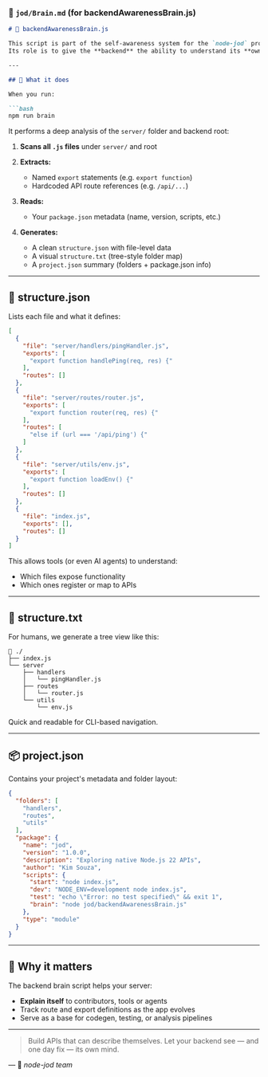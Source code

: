 ### 📄 `jod/Brain.md` (for backendAwarenessBrain.js)

````markdown
# 🧠 backendAwarenessBrain.js

This script is part of the self-awareness system for the `node-jod` project.  
Its role is to give the **backend** the ability to understand its **own file structure**, **exports**, and **route declarations**.

---

## 🧩 What it does

When you run:

```bash
npm run brain
````

It performs a deep analysis of the `server/` folder and backend root:

1. **Scans all `.js` files** under `server/` and root
2. **Extracts:**

   * Named `export` statements (e.g. `export function`)
   * Hardcoded API route references (e.g. `/api/...`)
3. **Reads:**

   * Your `package.json` metadata (name, version, scripts, etc.)
4. **Generates:**

   * A clean `structure.json` with file-level data
   * A visual `structure.txt` (tree-style folder map)
   * A `project.json` summary (folders + package.json info)

---

## 📁 structure.json

Lists each file and what it defines:

```json
[
  {
    "file": "server/handlers/pingHandler.js",
    "exports": [
      "export function handlePing(req, res) {"
    ],
    "routes": []
  },
  {
    "file": "server/routes/router.js",
    "exports": [
      "export function router(req, res) {"
    ],
    "routes": [
      "else if (url === '/api/ping') {"
    ]
  },
  {
    "file": "server/utils/env.js",
    "exports": [
      "export function loadEnv() {"
    ],
    "routes": []
  },
  {
    "file": "index.js",
    "exports": [],
    "routes": []
  }
]
```

This allows tools (or even AI agents) to understand:

* Which files expose functionality
* Which ones register or map to APIs

---

## 🌳 structure.txt

For humans, we generate a tree view like this:

```
📁 ./
├── index.js
└── server
    ├── handlers
    │   └── pingHandler.js
    ├── routes
    │   └── router.js
    └── utils
        └── env.js
```

Quick and readable for CLI-based navigation.

---

## 📦 project.json

Contains your project's metadata and folder layout:

```json
{
  "folders": [
    "handlers",
    "routes",
    "utils"
  ],
  "package": {
    "name": "jod",
    "version": "1.0.0",
    "description": "Exploring native Node.js 22 APIs",
    "author": "Kim Souza",
    "scripts": {
      "start": "node index.js",
      "dev": "NODE_ENV=development node index.js",
      "test": "echo \"Error: no test specified\" && exit 1",
      "brain": "node jod/backendAwarenessBrain.js"
    },
    "type": "module"
  }
}
```

---

## 🧠 Why it matters

The backend brain script helps your server:

* **Explain itself** to contributors, tools or agents
* Track route and export definitions as the app evolves
* Serve as a base for codegen, testing, or analysis pipelines

---

> Build APIs that can describe themselves.
> Let your backend see — and one day fix — its own mind.

—
🧬 *node-jod team*
